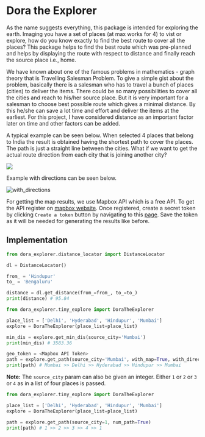 # Dora the Explorer

As the name suggests everything, this package is intended for exploring the earth. Imaging you have a set of places (at max works for 4) to vist or explore, how do you know exactly to find the best route to cover all the places? This package helps to find the best route which was pre-planned and helps by displaying the route with respect to distance and finally reach the source place i.e., home.

We have known about one of the famous problems in mathematics - graph theory that is Travelling Salesman Problem. To give a simple gist about the problem, basically there is a salesman who has to travel a bunch of places (cities) to deliver the items. There could be so many possibilities to cover all the cities and reach to his/her source place. But it is very important for a salesman to choose best possible route which gives a minimal distance. By this he/she can save a lot time and effort and deliver the items at the earliest. For this project, I have considered distance as an important factor later on time and other factors can be added.

A typical example can be seen below. When selected 4 places that belong to India the result is obtained having the shortest path to cover the places. The path is just a straight line between the cities. What if we want to get the actual route direction from each city that is joining another city?

<img src="https://user-images.githubusercontent.com/63333753/87243481-e4e89980-c453-11ea-8d51-4cd3bad43109.png">

Example with directions can be seen below.

![with_directions](https://user-images.githubusercontent.com/63333753/87244009-72c68380-c458-11ea-964c-99c5f63406c6.png)

For getting the map results, we use Mapbox API which is a free API. To get the API register on [mapbox website](https://www.mapbox.com/). Once registered, create a secret token by clicking `Create a token` button by navigating to this [page](https://account.mapbox.com/). Save the token as it will be needed for generating the results like before.

## Implementation

```python
from dora_explorer.distance_locator import DistanceLocator

dl = DistanceLocator()

from_ = 'Hindupur'
to_ = 'Bengaluru'

distance = dl.get_distance(from_=from_, to_=to_)
print(distance) # 95.84
```

```python
from dora_explorer.tiny_explore import DoraTheExplorer

place_list = ['Delhi', 'Hyderabad', 'Hindupur', 'Mumbai']
explore = DoraTheExplorer(place_list=place_list)

min_dis = explore.get_min_dis(source_city='Mumbai')
print(min_dis) # 3583.36

geo_token = <Mapbox API Token>
path = explore.get_path(source_city='Mumbai', with_map=True, with_directions=True, geo_token=geo_token)
print(path) # Mumbai >> Delhi >> Hyderabad >> Hindupur >> Mumbai
```

**Note:** The `source_city` param can also be given an integer. Either `1` or `2` or `3` or `4` as in a list of four places is passed.

```python
from dora_explorer.tiny_explore import DoraTheExplorer

place_list = ['Delhi', 'Hyderabad', 'Hindupur', 'Mumbai']
explore = DoraTheExplorer(place_list=place_list)

path = explore.get_path(source_city=1, num_path=True)
print(path) # 1 >> 2 >> 3 >> 4 >> 1
```

<!--![alt text](https://www.cartoon-clipart.co/dora-the-explorer.png)-->
